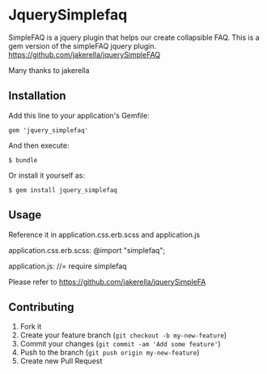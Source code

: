 # JquerySimplefaq

SimpleFAQ is a jquery plugin that helps our create collapsible FAQ. This is a gem version of the simpleFAQ jquery plugin.
https://github.com/jakerella/jquerySimpleFAQ

Many thanks to jakerella

## Installation

Add this line to your application's Gemfile:

    gem 'jquery_simplefaq'

And then execute:

    $ bundle

Or install it yourself as:

    $ gem install jquery_simplefaq

## Usage

Reference it in application.css.erb.scss and application.js

application.css.erb.scss:
    @import "simplefaq";

application.js:
    //= require simplefaq

Please refer to https://github.com/jakerella/jquerySimpleFA

## Contributing

1. Fork it
2. Create your feature branch (`git checkout -b my-new-feature`)
3. Commit your changes (`git commit -am 'Add some feature'`)
4. Push to the branch (`git push origin my-new-feature`)
5. Create new Pull Request

